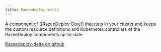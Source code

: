 ```yaml
---
title: Razeedeploy Delta
---
```


A component of [[RazeeDeploy Core]] that runs in your cluster and keeps the custom resource definitions and Kubernetes controllers of the RazeeDeploy components up-to-date.

[Razeedeploy-delta on github](https://github.com/razee-io/RazeeDeploy-delta)